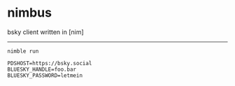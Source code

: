 # nimbus

bsky client written in [nim]

---

```
nimble run
```

```.env
PDSHOST=https://bsky.social
BLUESKY_HANDLE=foo.bar
BLUESKY_PASSWORD=letmein
```
